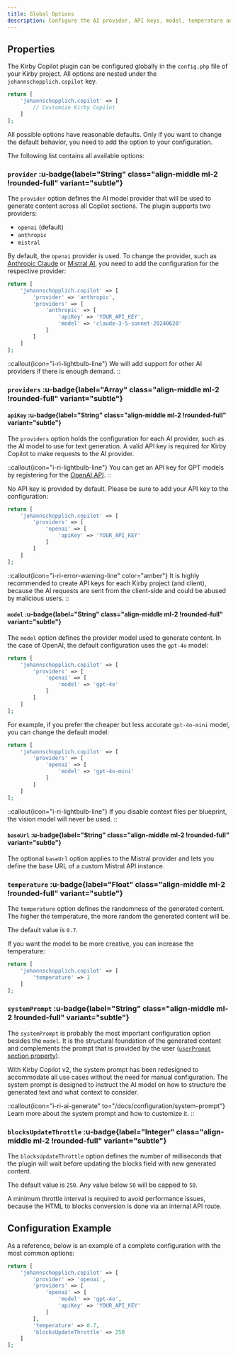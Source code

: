 ```yaml
---
title: Global Options
description: Configure the AI provider, API keys, model, temperature and more.
---
```


## Properties

The Kirby Copilot plugin can be configured globally in the `config.php` file of your Kirby project. All options are nested under the `johannschopplich.copilot` key.

```php [config.php]
return [
    'johannschopplich.copilot' => [
        // Customize Kirby Copilot
    ]
];
```

All possible options have reasonable defaults. Only if you want to change the default behavior, you need to add the option to your configuration.

The following list contains all available options:

### `provider` :u-badge{label="String" class="align-middle ml-2 !rounded-full" variant="subtle"}

The `provider` option defines the AI model provider that will be used to generate content across all Copilot sections. The plugin supports two providers:

- `openai` (default)
- `anthropic`
- `mistral`

By default, the `openai` provider is used. To change the provider, such as [Anthropic Claude](https://www.anthropic.com/claude) or [Mistral AI](https://mistral.ai/product), you need to add the configuration for the respective provider:

```php [config.php]
return [
    'johannschopplich.copilot' => [
        'provider' => 'anthropic',
        'providers' => [
            'anthropic' => [
                'apiKey' => 'YOUR_API_KEY',
                'model' => 'claude-3-5-sonnet-20240620'
            ]
        ]
    ]
];
```

::callout{icon="i-ri-lightbulb-line"}
We will add support for other AI providers if there is enough demand.
::

### `providers` :u-badge{label="Array" class="align-middle ml-2 !rounded-full" variant="subtle"}

#### `apiKey` :u-badge{label="String" class="align-middle ml-2 !rounded-full" variant="subtle"}

The `providers` option holds the configuration for each AI provider, such as the AI model to use for text generation. A valid API key is required for Kirby Copilot to make requests to the AI provider.

::callout{icon="i-ri-lightbulb-line"}
You can get an API key for GPT models by registering for the [OpenAI API](https://platform.openai.com).
::

No API key is provided by default. Please be sure to add your API key to the configuration:

```php [config.php]
return [
    'johannschopplich.copilot' => [
        'providers' => [
            'openai' => [
                'apiKey' => 'YOUR_API_KEY'
            ]
        ]
    ]
];
```

::callout{icon="i-ri-error-warning-line" color="amber"}
It is highly recommended to create API keys for each Kirby project (and client), because the AI requests are sent from the client-side and could be abused by malicious users.
::

#### `model` :u-badge{label="String" class="align-middle ml-2 !rounded-full" variant="subtle"}

The `model` option defines the provider model used to generate content. In the case of OpenAI, the default configuration uses the `gpt-4o` model:

```php [config.php]
return [
    'johannschopplich.copilot' => [
        'providers' => [
            'openai' => [
                'model' => 'gpt-4o'
            ]
        ]
    ]
];
```

For example, if you prefer the cheaper but less accurate `gpt-4o-mini` model, you can change the default model:

```php [config.php]
return [
    'johannschopplich.copilot' => [
        'providers' => [
            'openai' => [
                'model' => 'gpt-4o-mini'
            ]
        ]
    ]
];
```

::callout{icon="i-ri-lightbulb-line"}
If you disable context files per blueprint, the vision model will never be used.
::

#### `baseUrl` :u-badge{label="String" class="align-middle ml-2 !rounded-full" variant="subtle"}

The optional `baseUrl` option applies to the Mistral provider and lets you define the base URL of a custom Mistral API instance.

### `temperature` :u-badge{label="Float" class="align-middle ml-2 !rounded-full" variant="subtle"}

The `temperature` option defines the randomness of the generated content. The higher the temperature, the more random the generated content will be.

The default value is `0.7`.

If you want the model to be more creative, you can increase the temperature:

```php [config.php]
return [
    'johannschopplich.copilot' => [
        'temperature' => 1
    ]
];
```

### `systemPrompt` :u-badge{label="String" class="align-middle ml-2 !rounded-full" variant="subtle"}

The `systemPrompt` is probably the most important configuration option besides the `model`. It is the structural foundation of the generated content and complements the prompt that is provided by the user ([`userPrompt` section property](/docs/configuration/section)).

With Kirby Copilot v2, the system prompt has been redesigned to accommodate all use cases without the need for manual configuration. The system prompt is designed to instruct the AI model on how to structure the generated text and what context to consider.

::callout{icon="i-ri-ai-generate" to="/docs/configuration/system-prompt"}
Learn more about the system prompt and how to customize it.
::

### `blocksUpdateThrottle` :u-badge{label="Integer" class="align-middle ml-2 !rounded-full" variant="subtle"}

The `blocksUpdateThrottle` option defines the number of milliseconds that the plugin will wait before updating the blocks field with new generated content.

The default value is `250`. Any value below `50` will be capped to `50`.

A minimum throttle interval is required to avoid performance issues, because the HTML to blocks conversion is done via an internal API route.

## Configuration Example

As a reference, below is an example of a complete configuration with the most common options:

```php [config.php]
return [
    'johannschopplich.copilot' => [
        'provider' => 'openai',
        'providers' => [
            'openai' => [
                'model' => 'gpt-4o',
                'apiKey' => 'YOUR_API_KEY'
            ]
        ],
        'temperature' => 0.7,
        'blocksUpdateThrottle' => 250
    ]
];
```
